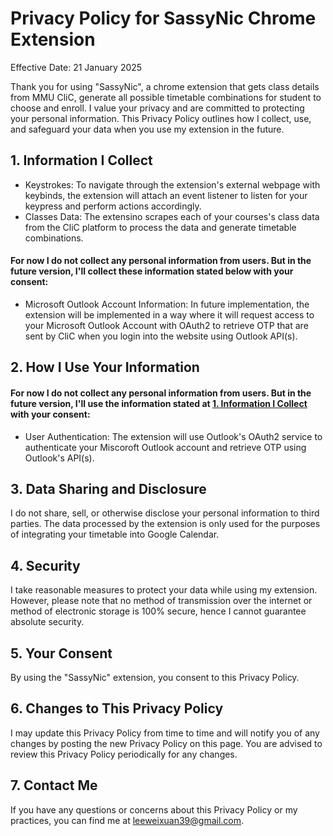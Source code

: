 # Privacy Policy for SassyNic Chrome Extension

Effective Date: 21 January 2025

Thank you for using "SassyNic", a chrome extension that gets class details from MMU CliC, generate all possible timetable combinations for student to choose and enroll. I value your privacy and are committed to protecting your personal information. This Privacy Policy outlines how I collect, use, and safeguard your data when you use my extension in the future.

## 1. Information I Collect
- Keystrokes: To navigate through the extension's external webpage with keybinds, the extension will attach an event listener to listen for your keypress and perform actions accordingly.
- Classes Data: The extensino scrapes each of your courses's class data from the CliC platform to process the data and generate timetable combinations.
#### For now I do not collect any personal information from users. But in the future version, I'll collect these information stated below with your consent:
- Microsoft Outlook Account Information: In future implementation, the extension will be implemented in a way where it will request access to your Microsoft Outlook Account with OAuth2 to retrieve OTP that are sent by CliC when you login into the website using Outlook API(s).

## 2. How I Use Your Information
#### For now I do not collect any personal information from users. But in the future version, I'll use the information stated at [1. Information I Collect](#1-information-i-collect) with your consent:
- User Authentication: The extension will use Outlook's OAuth2 service to authenticate your Miscoroft Outlook account and retrieve OTP using Outlook's API(s).

## 3. Data Sharing and Disclosure
I do not share, sell, or otherwise disclose your personal information to third parties. The data processed by the extension is only used for the purposes of integrating your timetable into Google Calendar.

## 4. Security
I take reasonable measures to protect your data while using my extension. However, please note that no method of transmission over the internet or method of electronic storage is 100% secure, hence I cannot guarantee absolute security.

## 5. Your Consent
By using the "SassyNic" extension, you consent to this Privacy Policy.

## 6. Changes to This Privacy Policy
I may update this Privacy Policy from time to time and will notify you of any changes by posting the new Privacy Policy on this page. You are advised to review this Privacy Policy periodically for any changes.

## 7. Contact Me
If you have any questions or concerns about this Privacy Policy or my practices, you can find me at [leeweixuan39@gmail.com](mailto:leeweixuan39@gmail.com).
